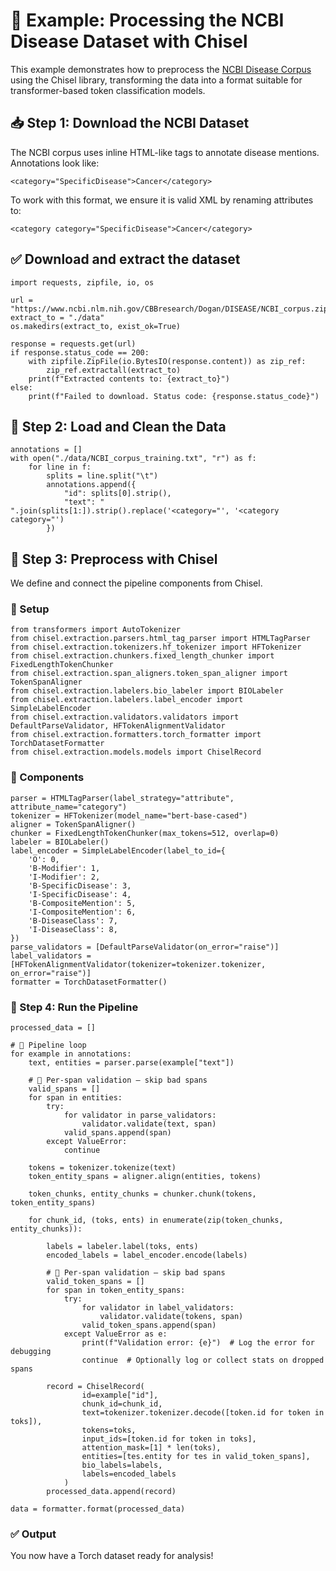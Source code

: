# 🧪 Example: Processing the NCBI Disease Dataset with Chisel
This example demonstrates how to preprocess the [NCBI Disease Corpus](https://www.ncbi.nlm.nih.gov/CBBresearch/Dogan/DISEASE/) using the Chisel library, transforming the data into a format suitable for transformer-based token classification models.

## 📥 Step 1: Download the NCBI Dataset

The NCBI corpus uses inline HTML-like tags to annotate disease mentions. Annotations look like:

```
<category="SpecificDisease">Cancer</category>
```

To work with this format, we ensure it is valid XML by renaming attributes to:

```
<category category="SpecificDisease">Cancer</category>
```

## ✅ Download and extract the dataset
```
import requests, zipfile, io, os

url = "https://www.ncbi.nlm.nih.gov/CBBresearch/Dogan/DISEASE/NCBI_corpus.zip"
extract_to = "./data"
os.makedirs(extract_to, exist_ok=True)

response = requests.get(url)
if response.status_code == 200:
    with zipfile.ZipFile(io.BytesIO(response.content)) as zip_ref:
        zip_ref.extractall(extract_to)
    print(f"Extracted contents to: {extract_to}")
else:
    print(f"Failed to download. Status code: {response.status_code}")
```

## 📄 Step 2: Load and Clean the Data
```
annotations = []
with open("./data/NCBI_corpus_training.txt", "r") as f:
    for line in f:
        splits = line.split("\t")
        annotations.append({
            "id": splits[0].strip(),
            "text": " ".join(splits[1:]).strip().replace('<category="', '<category category="')
        })
```

## 🧱 Step 3: Preprocess with Chisel
We define and connect the pipeline components from Chisel.


### 🔧 Setup

```
from transformers import AutoTokenizer
from chisel.extraction.parsers.html_tag_parser import HTMLTagParser
from chisel.extraction.tokenizers.hf_tokenizer import HFTokenizer
from chisel.extraction.chunkers.fixed_length_chunker import FixedLengthTokenChunker
from chisel.extraction.span_aligners.token_span_aligner import TokenSpanAligner
from chisel.extraction.labelers.bio_labeler import BIOLabeler
from chisel.extraction.labelers.label_encoder import SimpleLabelEncoder
from chisel.extraction.validators.validators import DefaultParseValidator, HFTokenAlignmentValidator
from chisel.extraction.formatters.torch_formatter import TorchDatasetFormatter
from chisel.extraction.models.models import ChiselRecord
```


### 🧩 Components

```
parser = HTMLTagParser(label_strategy="attribute", attribute_name="category")
tokenizer = HFTokenizer(model_name="bert-base-cased")
aligner = TokenSpanAligner()
chunker = FixedLengthTokenChunker(max_tokens=512, overlap=0)
labeler = BIOLabeler()
label_encoder = SimpleLabelEncoder(label_to_id={
    'O': 0,
    'B-Modifier': 1,
    'I-Modifier': 2,
    'B-SpecificDisease': 3,
    'I-SpecificDisease': 4,
    'B-CompositeMention': 5,
    'I-CompositeMention': 6,
    'B-DiseaseClass': 7,
    'I-DiseaseClass': 8,
})
parse_validators = [DefaultParseValidator(on_error="raise")]
label_validators = [HFTokenAlignmentValidator(tokenizer=tokenizer.tokenizer, on_error="raise")]
formatter = TorchDatasetFormatter()
```

### 🔄 Step 4: Run the Pipeline
```
processed_data = []

# 🔁 Pipeline loop
for example in annotations:
    text, entities = parser.parse(example["text"])
    
    # 🧪 Per-span validation — skip bad spans
    valid_spans = []
    for span in entities:
        try:
            for validator in parse_validators:
                validator.validate(text, span)
            valid_spans.append(span)
        except ValueError:
            continue 

    tokens = tokenizer.tokenize(text)
    token_entity_spans = aligner.align(entities, tokens)

    token_chunks, entity_chunks = chunker.chunk(tokens, token_entity_spans)

    for chunk_id, (toks, ents) in enumerate(zip(token_chunks, entity_chunks)):

        labels = labeler.label(toks, ents)
        encoded_labels = label_encoder.encode(labels)

        # 🧪 Per-span validation — skip bad spans
        valid_token_spans = []
        for span in token_entity_spans:
            try:
                for validator in label_validators:
                    validator.validate(tokens, span)
                valid_token_spans.append(span)
            except ValueError as e:
                print(f"Validation error: {e}")  # Log the error for debugging
                continue  # Optionally log or collect stats on dropped spans

        record = ChiselRecord(
                id=example["id"],
                chunk_id=chunk_id,
                text=tokenizer.tokenizer.decode([token.id for token in toks]),
                tokens=toks,
                input_ids=[token.id for token in toks],
                attention_mask=[1] * len(toks),
                entities=[tes.entity for tes in valid_token_spans],
                bio_labels=labels,
                labels=encoded_labels
            )
        processed_data.append(record)

data = formatter.format(processed_data)
```

### ✅ Output
You now have a Torch dataset ready for analysis!

